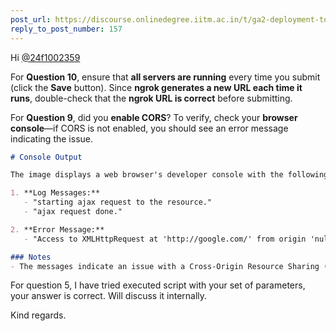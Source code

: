 ```yaml
---
post_url: https://discourse.onlinedegree.iitm.ac.in/t/ga2-deployment-tools-discussion-thread-tds-jan-2025/161120/160
reply_to_post_number: 157
---
```

Hi [@24f1002359](/u/24f1002359)

For **Question 10**, ensure that **all servers are running** every time you submit (click the **Save** button). Since **ngrok generates a new URL each time it runs**, double-check that the **ngrok URL is correct** before submitting.

For **Question 9**, did you **enable CORS**? To verify, check your **browser console**—if CORS is not enabled, you should see an error message indicating the issue.

```markdown
# Console Output

The image displays a web browser's developer console with the following entries:

1. **Log Messages:**
   - "starting ajax request to the resource."
   - "ajax request done."

2. **Error Message:**
   - "Access to XMLHttpRequest at 'http://google.com/' from origin 'null' has been blocked by CORS policy: No 'Access-Control-Allow-Origin' header is present on the requested resource."

### Notes
- The messages indicate an issue with a Cross-Origin Resource Sharing (CORS) policy preventing an AJAX request from being completed successfully.
```

For question 5, I have tried executed script with your set of parameters, your answer is correct. Will discuss it internally.

Kind regards.